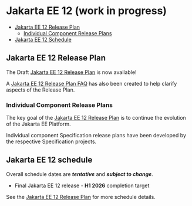# Jakarta EE 12 (work in progress)

- [Jakarta EE 12 Release Plan](#jakarta-ee-12-release-plan)
    - [Individual Component Release Plans](#individual-component-release-plans)
- [Jakarta EE 12 Schedule](#jakarta-ee-12-schedule)

## Jakarta EE 12 Release Plan

The Draft [Jakarta EE 12 Release Plan](JakartaEE12ReleasePlan) is now available! 

A [Jakarta EE 12 Release Plan FAQ](JakartaEE12ReleasePlanFAQ) has also been created to help clarify aspects of the Release Plan.

### Individual Component Release Plans

The key goal of the [Jakarta EE 12 Release Plan](JakartaEE12ReleasePlan) is to continue the evolution of the Jakarta EE Platform.

Individual component Specification release plans have been developed by the respective Specification projects.

## Jakarta EE 12 schedule 

Overall schedule dates are ***tentative*** and ***subject to change***.
    
- Final Jakarta EE 12 release - **H1 2026** completion target

See the [Jakarta EE 12 Release Plan](JakartaEE12ReleasePlan) for more schedule details.
    
